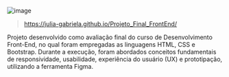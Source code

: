 ![image](https://github.com/Julia-Gabriela/Projeto_Final_FrontEnd/assets/141375507/20dfae01-d8f7-4ecc-9098-8765f5d3e78f)



> https://julia-gabriela.github.io/Projeto_Final_FrontEnd/

Projeto desenvolvido como avaliação final do curso de Desenvolvimento Front-End, no qual foram empregadas as linguagens HTML, CSS e Bootstrap. Durante a execução, foram abordados conceitos fundamentais de responsividade, usabilidade, experiência do usuário (UX) e prototipação, utilizando a ferramenta Figma.
